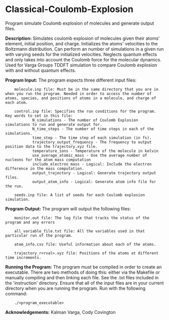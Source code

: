# Classical-Coulomb-Explosion
Program simulate Coulomb explosion of molecules and generate output files.

**Description:** Simulates coulomb explosion of molecules given their atoms' element, initial position, and charge. 
Initializes the atoms' velocities to the Boltzmann distribution. Can perform an number of simulations in a given run
with varying seeds for the initialized velocities. Neglects quantum effects and only takes into account the Coulomb
force for the molecular dynamics. Used for Varga Groups TDDFT simulation to compare Coulomb explosion with and without
quantum effects.

**Program Input:** The program expects three different input files:
        
        molecule.inp file: Must be in the same directory that you are in when you run the program. Needed in order to access the number of atoms, species, and positions of atoms in a molecule, and charge of each atom. 

        control.inp file: Specifies the run conditions for the program. Key words to set in this file:
                N_simulations - The number of Coulomb Explosion simulations to run and generate output for.
                N_time_steps - The number of time steps in each of the simulations.
                time_step - The time step of each simulation (in fs).
                trajectory_output_frequency - The frequency to output position data to the trajectory.xyz file. 
                temperature_ions - Temperature of the molecule in kelvin
                use_average_atomic_mass - Use the average number of nucleons for the atom mass computation
                include_electron_mass - Logical: Include the electron difference in the mass computation.
                output_trajectory - Logical: Generate trajectory output files.
                output_atom_info - Logical: Generate atom info file for the run.

        seeds.inp file: A list of seeds for each Coulomb explosion simulation. 

**Program Output:** The program will output the following files:
        
        monitor.out file: The log file that tracks the status of the program and any errors

        all_variable_file.txt file: All the variables used in that particular run of the program.

        atom_info.csv file: Useful information about each of the atoms.

        trajectory_r<rval>.xyz file: Positions of the atoms at different time increments.

**Running the Program:** The program must be compiled in order to create an executable. There are two methods of doing this: either via the Makefile or manually compiling and then linking each file. See the .txt files included in the 'instruction' directory. Ensure that all of the input files are in your current directory when you are running the program. Run with the following command:

        ./<program_executable>


**Acknowledgements:** Kalman Varga, Cody Covington